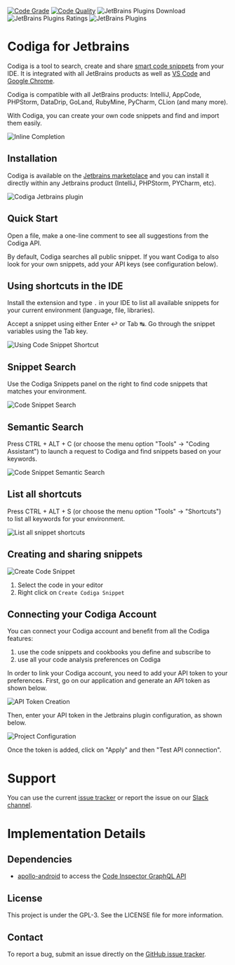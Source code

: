 [![Code Grade](https://api.codiga.io/project/29692/status/svg)](https://app.codiga.io/public/project/29692/jetbrains-plugin/dashboard)
[![Code Quality](https://api.codiga.io/project/29692/score/svg)](https://app.codiga.io/public/project/29692/jetbrains-plugin/dashboard)
![JetBrains Plugins Download](https://img.shields.io/jetbrains/plugin/d/17969)
![JetBrains Plugins Ratings](https://img.shields.io/jetbrains/plugin/r/rating/17969)
![JetBrains Plugins](https://img.shields.io/jetbrains/plugin/v/17969)

# Codiga for Jetbrains

Codiga is a tool to search, create and share [smart code snippets](https://www.codiga.io/code-snippets/smart-code-snippets/) from your IDE. It is integrated
with all JetBrains products as well as [VS Code](https://marketplace.visualstudio.com/items?itemName=codiga.vscode-plugin) and [Google Chrome](https://chrome.google.com/webstore/detail/codiga/dbkhkhonmelajjempmoadocgneoadjge).

Codiga is compatible with all JetBrains products: IntelliJ, AppCode, PHPStorm, DataDrip, GoLand, RubyMine, PyCharm, CLion (and many more).

With Codiga, you can create your own code snippets and find and import them easily.

![Inline Completion](images/inline.gif "Using an inline snippet")

## Installation

Codiga is available on the [Jetbrains marketplace](https://plugins.jetbrains.com/plugin/17969-codiga) 
and you can install it directly within any Jetbrains product (IntelliJ, PHPStorm, PYCharm, etc).

![Codiga Jetbrains plugin](images/plugin-description.png "Codiga PlugIn")


## Quick Start

Open a file, make a one-line comment to see all suggestions from the Codiga API.

By default, Codiga searches all public snippet. If you want Codiga to also
look for your own snippets, add your API keys (see configuration below).

## Using shortcuts in the IDE

Install the extension and type `.` in your IDE to list all available snippets for your current environment (language, file, libraries).

Accept a snippet using either Enter ↩ or Tab ↹. Go through the snippet variables using the Tab key.

![Using Code Snippet Shortcut](images/shortcut.gif "Using a shortcut")

## Snippet Search

Use the Codiga Snippets panel on the right to find code snippets that matches your environment.

![Code Snippet Search](images/snippet-search.gif "Code Snippet Search")

## Semantic Search

Press CTRL + ALT + C (or choose the menu option "Tools" → "Coding Assistant") to launch a request 
to Codiga and find snippets based on your keywords.

![Code Snippet Semantic Search](images/coding-assistant.gif "Coding Assistant")

## List all shortcuts

Press CTRL + ALT + S (or choose the menu option "Tools" → "Shortcuts") to list
all keywords for your environment.

![List all snippet shortcuts](images/shortcut-list.gif "List of all shortcuts")

## Creating and sharing snippets

![Create Code Snippet](images/create-recipe.gif "Creating Recipe")

1. Select the code in your editor
2. Right click on `Create Codiga Snippet`



## Connecting your Codiga Account

You can connect your Codiga account and benefit from all the Codiga features: 

 1. use the code snippets and cookbooks you define and subscribe to
 2. use all your code analysis preferences on Codiga

In order to link your Codiga account, you need to add your API token to your preferences.
First, go on our application and generate an API token as shown below.

![API Token Creation](images/api-token-creation.gif)


Then, enter your API token in the Jetbrains plugin configuration, as shown below.

![Project Configuration](images/api-token.png)

Once the token is added, click on "Apply" and then "Test API connection".

# Support

You can use the current [issue tracker](https://github.com/codiga/jetbrains-plugin/issues)
or report the issue on our [Slack channel](https://join.slack.com/t/codigahq/shared_invite/zt-9hvmfwie-9BUVFwZDwvpIGlkHv2mzYQ).

# Implementation Details

## Dependencies

 * [apollo-android](https://github.com/apollographql/apollo-android) 
   to access the [Code Inspector GraphQL API](https://doc.codiga.io/docs/api/)

## License

This project is under the GPL-3. See the LICENSE file for more information.

## Contact

To report a bug, submit an issue directly on the [GitHub issue tracker](https://github.com/codiga/jetbrains-plugin/issues).
